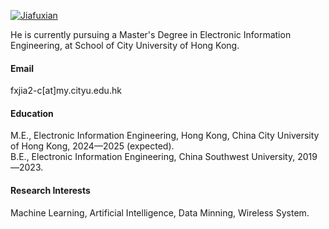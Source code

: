 

[![Jiafuxian](https://badgen.net/badge/Github/Jiafuxian/blue?icon=github)](https://github.com/JiaFxian)

He is currently pursuing a Master's Degree in Electronic Information Engineering, at School of City University of Hong Kong.

#### Email
fxjia2-c[at]my.cityu.edu.hk

#### Education
M.E., Electronic Information Engineering, Hong Kong, China City University of Hong Kong, 2024—2025 (expected).\
B.E., Electronic Information Engineering, China Southwest University, 2019—2023.

#### Research Interests
Machine Learning, Artificial Intelligence, Data Minning, Wireless System.